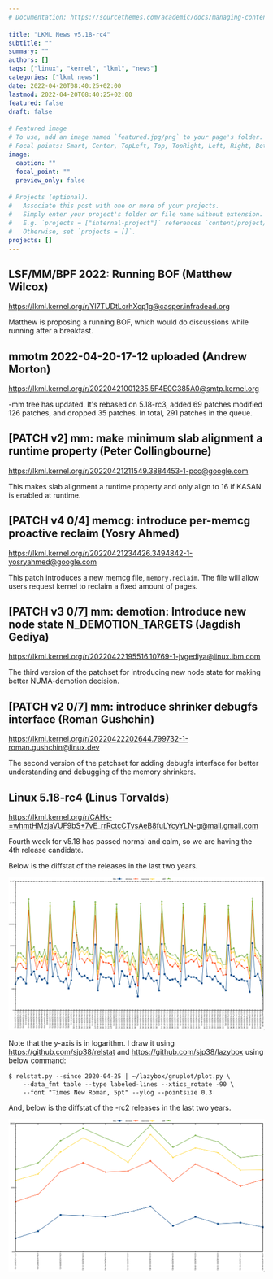 ```yaml
---
# Documentation: https://sourcethemes.com/academic/docs/managing-content/

title: "LKML News v5.18-rc4"
subtitle: ""
summary: ""
authors: []
tags: ["linux", "kernel", "lkml", "news"]
categories: ["lkml news"]
date: 2022-04-20T08:40:25+02:00
lastmod: 2022-04-20T08:40:25+02:00
featured: false
draft: false

# Featured image
# To use, add an image named `featured.jpg/png` to your page's folder.
# Focal points: Smart, Center, TopLeft, Top, TopRight, Left, Right, BottomLeft, Bottom, BottomRight.
image:
  caption: ""
  focal_point: ""
  preview_only: false

# Projects (optional).
#   Associate this post with one or more of your projects.
#   Simply enter your project's folder or file name without extension.
#   E.g. `projects = ["internal-project"]` references `content/project/deep-learning/index.md`.
#   Otherwise, set `projects = []`.
projects: []
---
```


LSF/MM/BPF 2022: Running BOF (Matthew Wilcox)
---------------------------------------------

https://lkml.kernel.org/r/Yl7TUDtLcrhXcp1g@casper.infradead.org

Matthew is proposing a running BOF, which would do discussions while running
after a breakfast.


mmotm 2022-04-20-17-12 uploaded (Andrew Morton)
-----------------------------------------------

https://lkml.kernel.org/r/20220421001235.5F4E0C385A0@smtp.kernel.org

-mm tree has updated.  It's rebased on 5.18-rc3, added 69 patches modified 126
patches, and dropped 35 patches.  In total, 291 patches in the queue.


[PATCH v2] mm: make minimum slab alignment a runtime property (Peter Collingbourne)
-----------------------------------------------------------------------------------

https://lkml.kernel.org/r/20220421211549.3884453-1-pcc@google.com

This makes slab alignment a runtime property and only align to 16 if KASAN is
enabled at runtime.


[PATCH v4 0/4] memcg: introduce per-memcg proactive reclaim (Yosry Ahmed)
-------------------------------------------------------------------------

https://lkml.kernel.org/r/20220421234426.3494842-1-yosryahmed@google.com

This patch introduces a new memcg file, `memory.reclaim`.  The file will allow
users request kernel to reclaim a fixed amount of pages.


[PATCH v3 0/7] mm: demotion: Introduce new node state N_DEMOTION_TARGETS (Jagdish Gediya)
-----------------------------------------------------------------------------------------

https://lkml.kernel.org/r/20220422195516.10769-1-jvgediya@linux.ibm.com

The third version of the patchset for introducing new node state for making
better NUMA-demotion decision.


[PATCH v2 0/7] mm: introduce shrinker debugfs interface (Roman Gushchin)
------------------------------------------------------------------------

https://lkml.kernel.org/r/20220422202644.799732-1-roman.gushchin@linux.dev

The second version of the patchset for adding debugfs interface for better
understanding and debugging of the memory shrinkers.


Linux 5.18-rc4 (Linus Torvalds)
-------------------------------

https://lkml.kernel.org/r/CAHk-=whmtHMzjaVUF9bS+7vE_rrRctcCTvsAeB8fuLYcyYLN-g@mail.gmail.com

Fourth week for v5.18 has passed normal and calm, so we are having the 4th
release candidate.

Below is the diffstat of the releases in the last two years.

![Kernel release stat](/img/kernel_release_stat/v5.7-rc4..v5.18-rc4.png)

Note that the y-axis is in logarithm.  I draw it using
https://github.com/sjp38/relstat and https://github.com/sjp38/lazybox using
below command:

    $ relstat.py --since 2020-04-25 | ~/lazybox/gnuplot/plot.py \
	    --data_fmt table --type labeled-lines --xtics_rotate -90 \
	    --font "Times New Roman, 5pt" --ylog --pointsize 0.3


And, below is the diffstat of the -rc2 releases in the last two years.

![rc2 release stat](/img/kernel_release_stat/v5.18-rc4-only.png)
